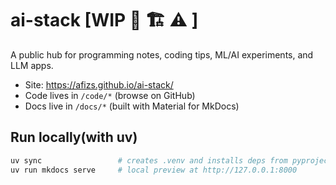 # ai-stack [WIP 🚧 🏗️ ⚠️ ]

A public hub for programming notes, coding tips, ML/AI experiments, and LLM apps.


- Site: https://afizs.github.io/ai-stack/
- Code lives in `/code/*` (browse on GitHub)
- Docs live in `/docs/*` (built with Material for MkDocs)

## Run locally(with uv)

```bash
uv sync                 # creates .venv and installs deps from pyproject
uv run mkdocs serve     # local preview at http://127.0.0.1:8000
```
